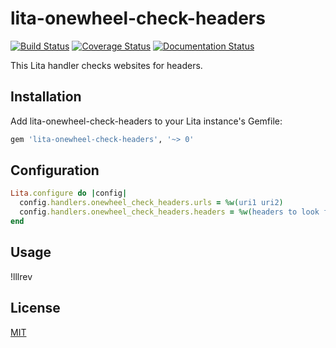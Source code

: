 # lita-onewheel-check-headers

[![Build Status](https://travis-ci.org/onewheelskyward/lita-onewheel-check-headers.png?branch=master)](https://travis-ci.org/onewheelskyward/lita-onewheel-check-headers)
[![Coverage Status](https://coveralls.io/repos/onewheelskyward/lita-onewheel-check-headers/badge.svg)](https://coveralls.io/r/onewheelskyward/lita-onewheel-check-headers)
[![Documentation Status](https://readthedocs.org/projects/lita-onewheel-check-headers/badge/?version=latest)](https://readthedocs.org/projects/lita-onewheel-check-headers/?badge=latest)

This Lita handler checks websites for headers.

## Installation

Add lita-onewheel-check-headers to your Lita instance's Gemfile:

``` ruby
gem 'lita-onewheel-check-headers', '~> 0'
```

## Configuration

``` ruby
Lita.configure do |config|
  config.handlers.onewheel_check_headers.urls = %w(uri1 uri2)
  config.handlers.onewheel_check_headers.headers = %w(headers to look for)
end
```

## Usage

!lllrev

## License

[MIT](http://opensource.org/licenses/MIT)
